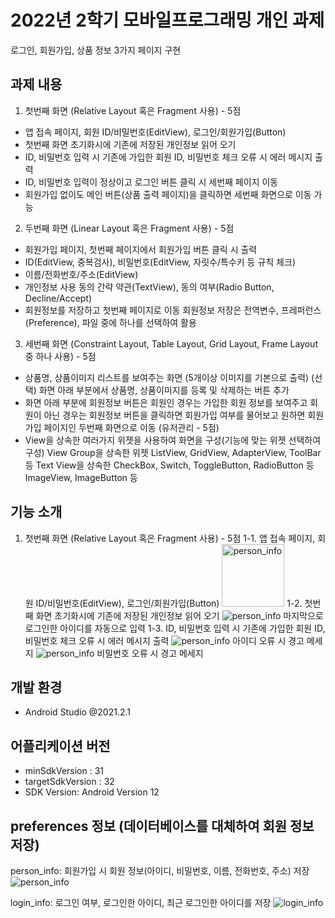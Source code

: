 # 2022년 2학기 모바일프로그래밍 개인 과제
로그인, 회원가입, 상품 정보 3가지 페이지 구현

## 과제 내용
1. 첫번째 화면 (Relative Layout 혹은 Fragment 사용) - 5점
- 앱 접속 페이지, 회원 ID/비밀번호(EditView), 로그인/회원가입(Button)
- 첫번째 화면 초기화시에 기존에 저장된 개인정보 읽어 오기
- ID, 비밀번호 입력 시 기존에 가입한 회원 ID, 비밀번호 체크 오류 시 에러 메시지 출력
- ID, 비밀번호 입력이 정상이고 로그인 버튼 클릭 시 세번째 페이지 이동
- 회원가입 없이도 메인 버튼(상품 출력 페이지)을 클릭하면 세번째 화면으로 이동 가능 

2. 두번째 화면 (Linear Layout 혹은 Fragment 사용) - 5점
- 회원가입 페이지, 첫번째 페이지에서 회원가입 버튼 클릭 시 출력
- ID(EditView, 중복검사), 비밀번호(EditView, 자릿수/특수키 등 규칙 체크)
- 이름/전화번호/주소(EditView)
- 개인정보 사용 동의 간략 약관(TextView), 동의 여부(Radio Button, Decline/Accept)
- 회원정보를 저장하고 첫번째 페이지로 이동 
  회원정보 저장은 전역변수, 프레퍼런스(Preference), 파일 중에 하나를 선택하여 활용  

3. 세번째 화면 (Constraint Layout, Table Layout, Grid Layout, Frame Layout 중 하나 사용) - 5점
- 상품명, 상품이미지 리스트를 보여주는 화면 (5개이상 이미지를 기본으로 출력)
  (선택) 화면 아래 부분에서 상품명, 상품이미지를 등록 및 삭제하는 버튼 추가
- 화면 아래 부분에 회원정보 버튼은 회원인 경우는 가입한 회원 정보를 보여주고
  회원이 아닌 경우는 회원정보 버튼을 클릭하면 회원가입 여부를 물어보고
  원하면 회원가입 페이지인 두번째 화면으로 이동 (유저관리 - 5점)
- View을 상속한 여러가지 위젯을 사용하여 화면을 구성(기능에 맞는 위젯 선택하여 구성)
  View Group을 상속한 위젯 ListView, GridView, AdapterView, ToolBar 등
  Text View을 상속한 CheckBox, Switch, ToggleButton, RadioButton 등
  ImageView, ImageButton 등

## 기능 소개
1. 첫번째 화면 (Relative Layout 혹은 Fragment 사용) - 5점
  1-1. 앱 접속 페이지, 회원 ID/비밀번호(EditView), 로그인/회원가입(Button)
       <img src="/images/Screenshot_login.png" title="person_info" alt="person_info" width="100px"></img>
  1-2. 첫번째 화면 초기화시에 기존에 저장된 개인정보 읽어 오기
       <img src="/images/Screenshot_20221101_212049.png" title="person_info" alt="person_info"></img>
       마지막으로 로그인한 아이디를 자동으로 입력
  1-3. ID, 비밀번호 입력 시 기존에 가입한 회원 ID, 비밀번호 체크 오류 시 에러 메시지 출력
       <img src="/images/Screenshot_id_fault.png" title="person_info" alt="person_info"></img>
       아이디 오류 시 경고 메세지
       <img src="/images/Screenshot_pw_fault.png" title="person_info" alt="person_info"></img>
       비밀번호 오류 시 경고 메세지





## 개발 환경
- Android Studio @2021.2.1

## 어플리케이션 버전
- minSdkVersion : 31
- targetSdkVersion : 32
- SDK Version: Android Version 12

## preferences 정보 (데이터베이스를 대체하여 회원 정보 저장)
person_info: 회원가입 시 회원 정보(아이디, 비밀번호, 이름, 전화번호, 주소) 저장
<img src="/images/login_info_screenshot.png" title="person_info" alt="person_info"></img>

login_info: 로그인 여부, 로그인한 아이디, 최근 로그인한 아이디를 저장
<img src="/images/person_info_screenshot.png" title="login_info" alt="login_info"></img>
